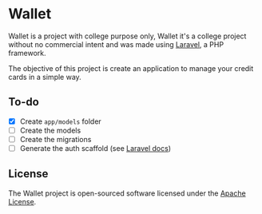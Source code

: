 # Wallet

Wallet is a project with college purpose only, Wallet it's a college project without no commercial intent and was made using [Laravel](http://laravel.com/), a PHP framework.

The objective of this project is create an application to manage your credit cards in a simple way.

## To-do

* [x] Create `app/models` folder
* [ ] Create the models
* [ ] Create the migrations
* [ ] Generate the auth scaffold (see [Laravel docs](https://laravel.com/docs/5.2/authentication))

## License

The Wallet project is open-sourced software licensed under the [Apache License](https://opensource.org/licenses/Apache-2.0).
